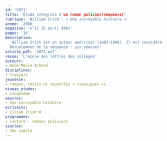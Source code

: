 ```yaml
---
id: '3871'
title: 'Étude intégrale d'un roman policier(séquence)'
rubrique: 'William Irish : « Une incroyable histoire »'
annee: '2000'
magazine: 'n°12 15 avril 2001'
pages: '16'
description: 
  'William Irish est un auteur américain (1903-1968). Il est considéré comme un maître du suspense, et non comme un auteur pour enfants. Pourtant, « Une incroyable histoire » convient particulièrement bien à une classe de cinquième. L’âge du héros – douze ans –, le point de vue interne ou omniscient permettent au jeune lecteur de s’identifier à cet enfant que des meurtriers poursuivent. Les élèves, qui, habituellement, développent des stratégies d’évitement de la lecture, lisent cette œuvre d’un trait, parce qu’elle est courte, dense et passionnante. Elle se prête en outre à une réflexion sur la vérité et le mensonge, les relations entre enfants et adultes, et permet de travailler non seulement la compréhension mais également l’interprétation. De plus, plusieurs points du programme de cinquième pourront être traités ou introduits : le récit chronologique, sa construction, le dialogue et ses fonctions, la description et ses fonctions.
  Déroulement de la séquence : six séances'
article_pdf: '3871.pdf'
revue: 'L’école des lettres des collèges'
auteurs:
- Anne-Marie Achard
disciplines:
- français
jeunesse:
- romans, récits et nouvelles « classiques »s
niveau_etudes:
- cinquième
oeuvres:
- Une incroyable histoire
ecrivains:
- illiam Irish W
programmes:
- lecture - romans policiers
siecles:
- 20e siècle
---
```

